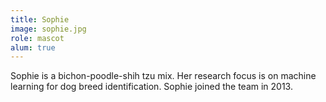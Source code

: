 ```yaml
---
title: Sophie
image: sophie.jpg
role: mascot
alum: true
---
```


Sophie is a bichon-poodle-shih tzu mix.
Her research focus is on machine learning for dog breed identification.
Sophie joined the team in 2013.